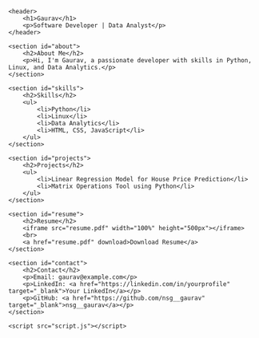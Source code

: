 <!DOCTYPE html>
<html lang="en">
<head>
    <meta charset="UTF-8">
    <meta name="viewport" content="width=device-width, initial-scale=1.0">
    <title>nsg__gaurav - Resume</title>
    <link rel="stylesheet" href="style.css">
</head>
<body>

    <header>
        <h1>Gaurav</h1>
        <p>Software Developer | Data Analyst</p>
    </header>

    <section id="about">
        <h2>About Me</h2>
        <p>Hi, I'm Gaurav, a passionate developer with skills in Python, Linux, and Data Analytics.</p>
    </section>

    <section id="skills">
        <h2>Skills</h2>
        <ul>
            <li>Python</li>
            <li>Linux</li>
            <li>Data Analytics</li>
            <li>HTML, CSS, JavaScript</li>
        </ul>
    </section>

    <section id="projects">
        <h2>Projects</h2>
        <ul>
            <li>Linear Regression Model for House Price Prediction</li>
            <li>Matrix Operations Tool using Python</li>
        </ul>
    </section>

    <section id="resume">
        <h2>Resume</h2>
        <iframe src="resume.pdf" width="100%" height="500px"></iframe>
        <br>
        <a href="resume.pdf" download>Download Resume</a>
    </section>

    <section id="contact">
        <h2>Contact</h2>
        <p>Email: gaurav@example.com</p>
        <p>LinkedIn: <a href="https://linkedin.com/in/yourprofile" target="_blank">Your LinkedIn</a></p>
        <p>GitHub: <a href="https://github.com/nsg__gaurav" target="_blank">nsg__gaurav</a></p>
    </section>

    <script src="script.js"></script>
</body>
</html>
